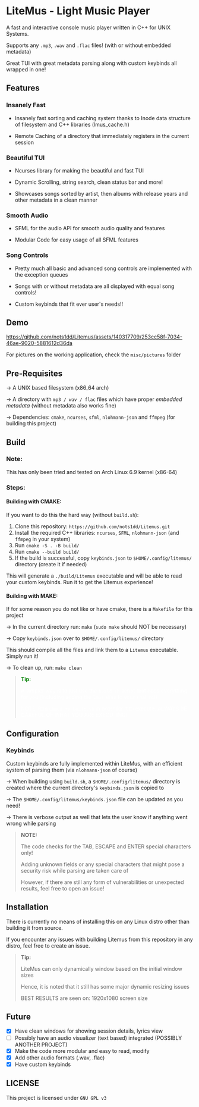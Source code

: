 # LiteMus - Light Music Player

A fast and interactive console music player written in C++ for UNIX Systems.

Supports any `.mp3`, `.wav` and `.flac` files! (with or without embedded metadata)

Great TUI with great metadata parsing along with custom keybinds all wrapped in one!

## Features

### Insanely Fast

* Insanely fast sorting and caching system thanks to Inode data structure of filesystem and C++ libraries (lmus_cache.h)

* Remote Caching of a directory that immediately registers in the current session

### Beautiful TUI

* Ncurses library for making the beautiful and fast TUI

* Dynamic Scrolling, string search, clean status bar and more!

* Showcases songs sorted by artist, then albums with release years and other metadata in a clean manner

### Smooth Audio

* SFML for the audio API for smooth audio quality and features

* Modular Code for easy usage of all SFML features

### Song Controls

* Pretty much all basic and advanced song controls are implemented with the exception queues

* Songs with or without metadata are all displayed with equal song controls!

* Custom keybinds that fit ever user's needs!!

## Demo

https://github.com/nots1dd/Litemus/assets/140317709/253cc58f-7034-46ae-9020-5881612d36da

For pictures on the working application, check the `misc/pictures` folder


## Pre-Requisites

-> A UNIX based filesystem (x86_64 arch)

-> A directory with `mp3 / wav / flac` files which have proper *embedded metadata* (without metadata also works fine)

-> Dependencies: `cmake`, `ncurses`, `sfml`, `nlohmann-json` and `ffmpeg` (for building this project)

## Build

### Note:

This has only been tried and tested on Arch Linux 6.9 kernel (x86-64)

### Steps:

#### Building with CMAKE:

If you want to do this the hard way (without `build.sh`):

1. Clone this repository: `https://github.com/nots1dd/Litemus.git`
2. Install the required C++ libraries: `ncurses`, `SFML`, `nlohmann-json` (and `ffmpeg` in your system)
3. Run `cmake -S . -B build/`
4. Run `cmake --build build/`
5. If the build is successful, copy `keybinds.json` to `$HOME/.config/litemus/` directory (create it if needed)

This will generate a `./build/Litemus` executable and will be able to read your custom keybinds. Run it to get the Litemus experience!

#### Building with MAKE:

If for some reason you do not like or have cmake, there is a `Makefile` for this project

-> In the current directory run: `make` (`sudo make` should NOT be necessary)

-> Copy `keybinds.json` over to `$HOME/.config/litemus/` directory

This should compile all the files and link them to a `Litemus` executable. Simply run it!

-> To clean up, run: `make clean`

> <span style="color: green;"><strong>Tip:</strong></span>
> 
> <span style="color: white;">A simpler way is to just use the <code>build.sh</code> script that does everything for you (including adding the <code>lmus</code> alias to your shell rc!)</span>
> 
> <span style="color: white;">NOTE: Run <code>chmod +x build.sh</code> in order for it to execute. ALWAYS BE CAREFUL OF WHAT YOU ARE EXECUTING!!</span>


## Configuration

### Keybinds 

Custom keybinds are fully implemented within LiteMus, with an efficient system of parsing them (via `nlohmann-json` of course)

-> When building using `build.sh`, a `$HOME/.config/litemus/` directory is created where the current directory's `keybinds.json` is copied to

-> The `$HOME/.config/litemus/keybinds.json` file can be updated as you need!

-> There is verbose output as well that lets the user know if anything went wrong while parsing

> **NOTE:**
> 
> The code checks for the TAB, ESCAPE and ENTER special characters only!
> 
> Adding unknown fields or any special characters that might pose a security risk while parsing are taken care of
> 
> However, if there are still any form of vulnerabilities or unexpected results, feel free to open an issue!

## Installation

There is currently no means of installing this on any Linux distro other than building it from source.

If you encounter any issues with building Litemus from this repository in any distro, feel free to create an issue.

> **Tip:**
> 
> LiteMus can only dynamically window based on the initial window sizes 
> 
> Hence, it is noted that it still has some major dynamic resizing issues
> 
> BEST RESULTS are seen on: 1920x1080 screen size 

## Future

- [x] Have clean windows for showing session details, lyrics view
- [ ] Possibly have an audio visualizer (text based) integrated (POSSIBLY ANOTHER PROJECT)
- [x] Make the code more modular and easy to read, modify
- [x] Add other audio formats (.wav, .flac)
- [x] Have custom keybinds

## LICENSE

This project is licensed under `GNU GPL v3`
